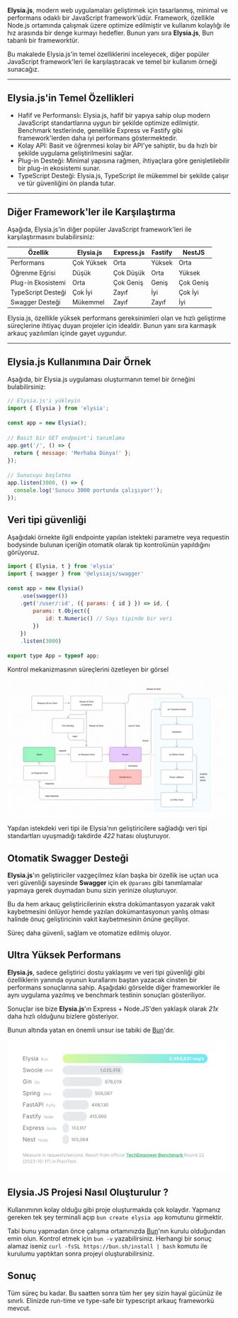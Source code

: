<strong>Elysia.js</strong>, modern web uygulamaları geliştirmek için tasarlanmış, minimal ve performans odaklı bir JavaScript framework'üdür. Framework, özellikle Node.js ortamında çalışmak üzere optimize edilmiştir ve kullanım kolaylığı ile hız arasında bir denge kurmayı hedefler. Bunun yanı sıra <strong>Elysia.js</strong>, Bun tabanlı bir frameworktür.

Bu makalede Elysia.js'in temel özelliklerini inceleyecek, diğer popüler JavaScript framework'leri ile karşılaştıracak ve temel bir kullanım örneği sunacağız.  

---

## Elysia.js'in Temel Özellikleri  

- Hafif ve Performanslı: Elysia.js, hafif bir yapıya sahip olup modern JavaScript standartlarına uygun bir şekilde optimize edilmiştir. Benchmark testlerinde, genellikle Express ve Fastify gibi framework'lerden daha iyi performans göstermektedir.  
- Kolay API: Basit ve öğrenmesi kolay bir API'ye sahiptir, bu da hızlı bir şekilde uygulama geliştirilmesini sağlar.  
- Plug-in Desteği: Minimal yapısına rağmen, ihtiyaçlara göre genişletilebilir bir plug-in ekosistemi sunar.  
- TypeScript Desteği: Elysia.js, TypeScript ile mükemmel bir şekilde çalışır ve tür güvenliğini ön planda tutar.  

---

## Diğer Framework'ler ile Karşılaştırma  

Aşağıda, Elysia.js'in diğer popüler JavaScript framework'leri ile karşılaştırmasını bulabilirsiniz:

| Özellik            | Elysia.js      | Express.js     | Fastify        | NestJS         |  
|--------------------|-------------------|--------------------|--------------------|--------------------|  
| Performans     | Çok Yüksek            | Orta               | Yüksek             | Orta               |  
| Öğrenme Eğrisi | Düşük             | Çok Düşük          | Orta               | Yüksek             |  
| Plug-in Ekosistemi | Orta            | Çok Geniş          | Geniş              | Çok Geniş          |  
| TypeScript Desteği | Çok İyi        | Zayıf              | İyi                | Çok İyi            |  
| Swagger Desteği | Mükemmel        | Zayıf             | Zayıf                | İyi            |  


Elysia.js, özellikle yüksek performans gereksinimleri olan ve hızlı geliştirme süreçlerine ihtiyaç duyan projeler için idealdir. Bunun yanı sıra karmaşık arkauç yazılımları içinde gayet uygundur.

---

## Elysia.js Kullanımına Dair Örnek  

Aşağıda, bir Elysia.js uygulaması oluşturmanın temel bir örneğini bulabilirsiniz:  

```javascript
// Elysia.js'i yükleyin
import { Elysia } from 'elysia';

const app = new Elysia();

// Basit bir GET endpoint'i tanımlama
app.get('/', () => {
  return { message: 'Merhaba Dünya!' };
});

// Sunucuyu başlatma
app.listen(3000, () => {
  console.log('Sunucu 3000 portunda çalışıyor!');
});
```


## Veri tipi güvenliği 

Aşağıdaki örnekte ilgili endpointe yapılan istekteki parametre veya requestin bodysinde bulunan içeriğin otomatik olarak tip kontrolünün yapıldığını görüyoruz.

```javascript
import { Elysia, t } from 'elysia'
import { swagger } from '@elysiajs/swagger'

const app = new Elysia()
    .use(swagger())
    .get('/user/:id', ({ params: { id } }) => id, {
        params: t.Object({
            id: t.Numeric() // Sayı tipinde bir veri
        })
    })
    .listen(3000)

export type App = typeof app;

```

Kontrol mekanizmasının süreçlerini özetleyen bir görsel

![elysia-js-life-cycle](https://raw.githubusercontent.com/hypecode-tech/blogs/main/elysia-js-oyunun-kurallarini-bastan-yazanlar-bolum-1/elysia-js-life-cycle.webp)

Yapılan istekdeki veri tipi ile Elysia'nın geliştiricilere sağladığı veri tipi standartları uyuşmadığı takdirde *422* hatası oluşturuyor.


## Otomatik Swagger Desteği

<strong>Elysia.js</strong>'ın geliştiriciler vazgeçilmez kılan başka bir özellik ise uçtan uca veri güvenliği sayesinde <strong>Swagger</strong> için ek ```@params``` gibi tanımlamalar yapmaya gerek duymadan bunu sizin yerinize oluşturuyor.

Bu da hem arkauç geliştiricilerinin ekstra dokümantasyon yazarak vakit kaybetmesini önlüyor hemde yazılan dokümantasyonun yanlış olması halinde önuç geliştiricinin vakit kaybetmesinin önüne geçiliyor.

Süreç daha güvenli, sağlam ve otomatize edilmiş oluyor.

## Ultra Yüksek Performans

<strong>Elysia.js</strong>, sadece geliştirici dostu yaklaşımı ve veri tipi güvenliği gibi özelliklerin yanında oyunun kurallarını baştan yazacak cinsten bir performans sonuçlarına sahip. Aşağıdaki görselde diğer frameworkler ile aynı uygulama yazılmış ve benchmark testinin sonuçları gösteriliyor. 

Sonuçlar ise bize <strong>Elysia.js</strong>'ın Express + Node.JS'den yaklaşık olarak *21x* daha hızlı olduğunu bizlere gösteriyor.

Bunun altında yatan en önemli unsur ise tabiki de <a href="https://bun.sh/" title="Bun.JS">Bun</a>'dır.


![elysia-js-benchmarks](https://raw.githubusercontent.com/hypecode-tech/blogs/main/elysia-js-oyunun-kurallarini-bastan-yazanlar-bolum-1/elysia-js-benchmarks.webp)


## Elysia.JS Projesi Nasıl Oluşturulur ?

Kullanımının kolay olduğu gibi proje oluşturmakda çok kolaydır. Yapmanız gereken tek şey terminali açıp ```bun create elysia app``` komutunu girmektir.

Tabi bunu yapmadan önce çalışma ortamınızda <a href="https://bun.sh/" title="Bun.JS">Bun</a>'nın kurulu olduğundan emin olun. Kontrol etmek için ```bun -v``` yazabilirsiniz. Herhangi bir sonuç alamaz iseniz ```curl -fsSL https://bun.sh/install | bash``` komutu ile kurulumu yaptıktan sonra projeyi oluşturabilirsiniz.

## Sonuç

Tüm süreç bu kadar. Bu saatten sonra tüm her şey sizin hayal gücünüz ile sınırlı. Elinizde run-time ve type-safe bir typescript arkauç frameworkü mevcut. 


